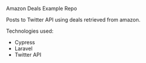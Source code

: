 Amazon Deals Example Repo

Posts to Twitter API using deals retrieved from amazon. 

Technologies used:
- Cypress
- Laravel
- Twitter API
